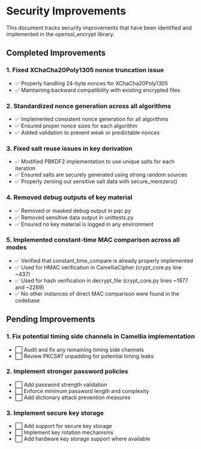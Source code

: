 # Security Improvements

This document tracks security improvements that have been identified and implemented in the openssl_encrypt library.

## Completed Improvements

### 1. Fixed XChaCha20Poly1305 nonce truncation issue
- ✅ Properly handling 24-byte nonces for XChaCha20Poly1305
- ✅ Maintaining backward compatibility with existing encrypted files

### 2. Standardized nonce generation across all algorithms
- ✅ Implemented consistent nonce generation for all algorithms
- ✅ Ensured proper nonce sizes for each algorithm
- ✅ Added validation to prevent weak or predictable nonces

### 3. Fixed salt reuse issues in key derivation
- ✅ Modified PBKDF2 implementation to use unique salts for each iteration
- ✅ Ensured salts are securely generated using strong random sources
- ✅ Properly zeroing out sensitive salt data with secure_memzero()

### 4. Removed debug outputs of key material
- ✅ Removed or masked debug output in pqc.py
- ✅ Removed sensitive data output in unittests.py
- ✅ Ensured no key material is logged in any environment

### 5. Implemented constant-time MAC comparison across all modes
- ✅ Verified that constant_time_compare is already properly implemented
- ✅ Used for HMAC verification in CamelliaCipher (crypt_core.py line ~437)
- ✅ Used for hash verification in decrypt_file (crypt_core.py lines ~1977 and ~2269)
- ✅ No other instances of direct MAC comparison were found in the codebase

## Pending Improvements

### 1. Fix potential timing side channels in Camellia implementation
- ⬜ Audit and fix any remaining timing side channels
- ⬜ Review PKCS#7 unpadding for potential timing leaks

### 2. Implement stronger password policies
- ⬜ Add password strength validation
- ⬜ Enforce minimum password length and complexity
- ⬜ Add dictionary attack prevention measures

### 3. Implement secure key storage
- ⬜ Add support for secure key storage
- ⬜ Implement key rotation mechanisms
- ⬜ Add hardware key storage support where available